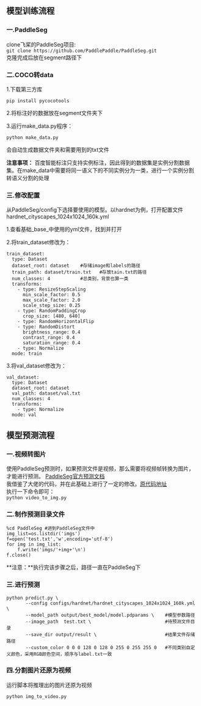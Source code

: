 ## 模型训练流程
### 一.PaddleSeg
clone飞桨的PaddleSeg项目:
<br>
`git clone https://github.com/PaddlePaddle/PaddleSeg.git`
<br>
克隆完成后放在segment路径下
### 二.COCO转data
1.下载第三方库

`pip install pycocotools`

2.将标注好的数据放在segment文件夹下

3.运行make_data.py程序：

`python make_data.py`

会自动生成数据文件夹和需要用到的txt文件

**注意事项：**
百度智能标注只支持实例标注，因此得到的数据集是实例分割数据集。在make_data中需要将同一语义下的不同实例分为一类，进行一个实例分割转语义分割的处理

### 三.修改配置
从PaddleSeg/config下选择要使用的模型。以hardnet为例，打开配置文件hardnet_cityscapes_1024x1024_160k.yml

1.查看基础_base_中使用的yml文件，找到并打开

2.将train_dataset修改为：
```
train_dataset:
  type: Dataset   
  dataset_root: dataset    #存储image和labels的路径
  train_path: dataset/train.txt   #存放tain.txt的路径
  num_classes: 4           #总类别，背景也算一类
  transforms:
    - type: ResizeStepScaling
      min_scale_factor: 0.5
      max_scale_factor: 2.0
      scale_step_size: 0.25
    - type: RandomPaddingCrop
      crop_size: [480, 640]
    - type: RandomHorizontalFlip
    - type: RandomDistort
      brightness_range: 0.4
      contrast_range: 0.4
      saturation_range: 0.4
    - type: Normalize
  mode: train
  ```
  3.将val_dataset修改为：
  ```
  val_dataset:
    type: Dataset
    dataset_root: dataset
    val_path: dataset/val.txt
    num_classes: 4
    transforms:
      - type: Normalize
    mode: val
  ```
## 模型预测流程
### 一.视频转图片
使用PaddleSeg预测时，如果预测文件是视频，那么需要将视频帧转换为图片，才能进行预测。
[PaddleSeg官方预测文档](https://github.com/PaddlePaddle/PaddleSeg/blob/release/2.4/docs/predict/predict_cn.md)
<br>
我借鉴了大佬的代码，并在此基础上进行了一定的修改。[原代码地址](https://github.com/Irvingao/paddle-inference-deploy-Lib/blob/main/data_tools/videoSpiltSeg.py)
<br>
执行一下命令即可：
<br>
`python video_to_img.py`
### 二.制作预测目录文件
```
%cd PaddleSeg #进到PaddleSeg文件中
img_list=os.listdir('imgs')
f=open('test.txt','w',encoding='utf-8')
for img in img_list:
    f.write('imgs/'+img+'\n')
f.close()
```
**注意：**执行完该步骤之后，路径一直在PaddleSeg下
### 三.进行预测
```
python predict.py \
       --config configs/hardnet/hardnet_cityscapes_1024x1024_160k.yml \
       --model_path output/best_model/model.pdparams \    #模型参数路径
       --image_path  test.txt \                           #待预测文件目录
       --save_dir output/result \                         #结果文件存储路径
       --custom_color 0 0 0 128 0 128 0 255 0 255 255 0   #不同类别自定义颜色，采用RGB颜色空间，顺序与label.txt一致
```
### 四.分割图片还原为视频
运行脚本将推理出的图片还原为视频
```
python img_to_video.py
```
